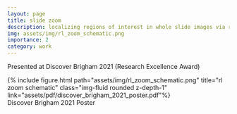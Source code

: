 ```yaml
---
layout: page
title: slide zoom
description: localizing regions of interest in whole slide images via reinforcement learning
img: assets/img/rl_zoom_schematic.png
importance: 2
category: work
---
```


Presented at Discover Brigham 2021 (Research Excellence Award)

<div class="row">
    <div class="col-sm mt-3 mt-md-0">
        {% include figure.html path="assets/img/rl_zoom_schematic.png" title="rl zoom schematic" class="img-fluid rounded z-depth-1" link="assets/pdf/discover_brigham_2021_poster.pdf"%}
    </div>
</div>
<div class="caption">
    Discover Brigham 2021 Poster
</div>
